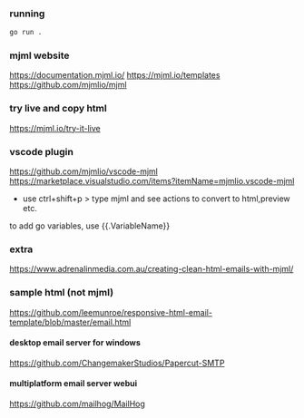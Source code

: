 
### running
```sh
go run .
```

### mjml website

https://documentation.mjml.io/
https://mjml.io/templates
https://github.com/mjmlio/mjml

### try live and copy html
https://mjml.io/try-it-live

### vscode plugin
https://github.com/mjmlio/vscode-mjml
https://marketplace.visualstudio.com/items?itemName=mjmlio.vscode-mjml
- use ctrl+shift+p > type mjml and see actions to convert to html,preview etc.

to add go variables, use  {{.VariableName}}

### extra
https://www.adrenalinmedia.com.au/creating-clean-html-emails-with-mjml/

### sample html (not mjml)
https://github.com/leemunroe/responsive-html-email-template/blob/master/email.html

#### desktop email server for windows
https://github.com/ChangemakerStudios/Papercut-SMTP

#### multiplatform email server webui
https://github.com/mailhog/MailHog